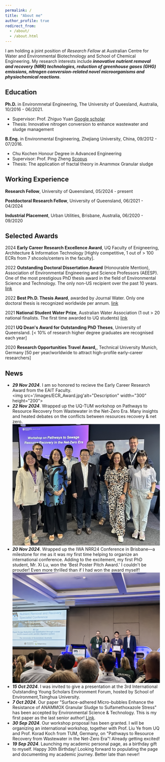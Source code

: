 ```yaml
---
permalink: /
title: "About me"
author_profile: true
redirect_from: 
  - /about/
  - /about.html
---
```


I am holding a joint position of *Research Fellow* at Australian Centre for Water and Environmental Biotechnology and School of Chemical Engineering. My research interests include  **_innovative nutrient removal and recovery (NRR) technologies, reduction of greenhouse gases (GHG) emissions, nitrogen conversion-related novel microorganisms and physiochemical reactions_**.

Education
---

**Ph.D.** in Environmnetal Engineering, The University of Queesland, Australia, 10/2016 - 06/2021.
* Supervisor: Prof. Zhiguo Yuan [Google scholar](https://scholar.google.com.au/citations?user=1IPdGqkAAAAJ&hl=en)
* Thesis: Innovative nitrogen conversion to enhance wastewater and sludge management


**B.Eng.** in Environmental Engineering, Zhejiang University, China, 09/2012 - 07/2016.
* Chu Kochen Honour Degree in Advanced Engineering
* Supervisor: Prof. Ping Zheng [Scopus](https://www.scopus.com/authid/detail.uri?authorId=35231922600)
* Thesis: The application of fractal theory in Anammox Granular sludge


Working Experience
---

**Research Fellow**, University of Queensland, 05/2024 - present

**Postdoctoral Research Fellow**, University of Queensland, 06/2021 - 04/2024

**Industrial Placement**, Urban Utilities, Brisbane, Australia, 06/2020 - 09/2020

Selected Awards
---
2024 **Early Career Research Excellence Award**, UQ Faculty of Enigneering, Architecture & Information Technology [Highly competitive, 1 out of > 100 ECRs from 7 shcools/centers in the faculty].

2022 **Outstanding Doctoral Dissertation Award** (Honourable Mention), Association of Environmental Engineering and Science Professors (AEESP). One of the most prestigious PhD thesis award in the field of Environmental Science and Technology. The only non-US recipient over the past 10 years. [link](https://www.aeesp.org/news/2022-aeesp-award-recipients)

2022 **Best Ph.D. Thesis Award**, awarded by Journal Water. Only one doctoral thesis is recognized worldwide per annum. [link](https://acweb.uq.edu.au/article/2022/03/acweb-student-takes-home-water-journal-2021-best-thesis-award)

2021 **National Student Water Prize**, Australian Water Association (1 out > 20 national finalists. The first time awarded to UQ students) [link](https://acweb.uq.edu.au/article/2021/12/phd-postdoc-journey-so-far)

2021 **UQ Dean's Award for Outstanding PhD Theses**, University of Queensland. [< 10% of research higher degree graduates are recognised each year]

2020 **Research Opportunities Travel Award,**, Technical University Munich, Germany [50 per year/worldwide to attract high-profile early-career researchers]

News
---
* ***29 Nov 2024***. I am so honored to recieve the Early Career Research  Award from the EAIT Faculty.<br/><img src='/images/ECR_Award.jpg'alt="Description" width="300" height="200">
* ***22 Nov 2024***. Wrapped up the UQ-TUM workshop on Pathways to Resource Recovery from Wastewater in the Net-Zero Era. Many insights and heated debates on the conflicts between resources recovery & net zero.<br/><img src='/images/UQ_TUM workshop.jpg'>
* ***20 Nov 2024***. Wrapped up the IWA NRR24 Conference in Brisbane—a milestone for me as it was my first time helping to organize an international conference. Adding to the excitement, my first PhD student, Mr. Xi Lu, won the 'Best Poster Pitch Award.' I couldn't be prouder! Even more thrilled than if I had won the award myself! <br/><img src='/images/NRR24.jpg'>
* ***15 Oct 2024***. I was invited to give a presentation at the 3rd International Outstanding Young Scholars Environment Forum, hosted by School of Environment,Tsinghua University.
* ***7 Oct 2024***. Our paper "Surface-adhered Micro-bubbles Enhance the Resistance of ANAMMOX Granular Sludge to Sulfamethoxazole Stress" has been accepted by Environmental Science & Technology. This is my first paper as the last senior author! [Link](https://doi.org/10.1021/acs.est.4c09429).
* ***30 Sep 2024***. Our workshop proposal has been granted. I will be organizing an international workshop, together with Prof. Liu Ye from UQ and Prof. Korad Koch from TUM, Germany, on "Pathways to Resource Recovery from Wastewater in the Net-Zero Era"! Already getting excited!
* ***19 Sep 2024***. Launching my academic personal page, as a birthday gift to myself. Happy 30th Birthday! Looking forward to populating the page and documenting my academic journey. Better late than never!
